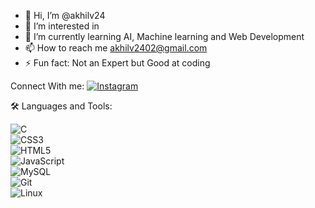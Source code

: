 - 👋 Hi, I’m @akhilv24
- 👀 I’m interested in 
- 🌱 I’m currently learning AI, Machine learning and Web Development
- 📫 How to reach me akhilv2402@gmail.com
- ⚡ Fun fact: Not an Expert but Good at coding

Connect With me: [![Instagram](https://img.shields.io/badge/Instagram-%23E4405F.svg?&style=for-the-badge&logo=instagram&logoColor=white)](https://www.instagram.com/akhilz.24/)

🛠️ Languages and Tools:


![C](https://img.shields.io/badge/C-00599C?style=for-the-badge&logo=c&logoColor=white)  
![CSS3](https://img.shields.io/badge/CSS3-%231572B6.svg?&style=for-the-badge&logo=css3&logoColor=white)  
![HTML5](https://img.shields.io/badge/HTML5-%23E34F26.svg?&style=for-the-badge&logo=html5&logoColor=white)  
![JavaScript](https://img.shields.io/badge/JavaScript-%23F7DF1E.svg?&style=for-the-badge&logo=javascript&logoColor=black)  
![MySQL](https://img.shields.io/badge/MySQL-%234479A1.svg?&style=for-the-badge&logo=mysql&logoColor=white)  
![Git](https://img.shields.io/badge/Git-%23F05033.svg?&style=for-the-badge&logo=git&logoColor=white)  
![Linux](https://img.shields.io/badge/Linux-%23FCC624.svg?&style=for-the-badge&logo=linux&logoColor=black)  


